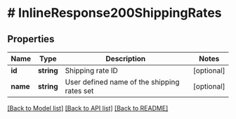 # # InlineResponse200ShippingRates

## Properties

Name | Type | Description | Notes
------------ | ------------- | ------------- | -------------
**id** | **string** | Shipping rate ID | [optional] 
**name** | **string** | User defined name of the shipping rates set | [optional] 

[[Back to Model list]](../../README.md#documentation-for-models) [[Back to API list]](../../README.md#documentation-for-api-endpoints) [[Back to README]](../../README.md)


